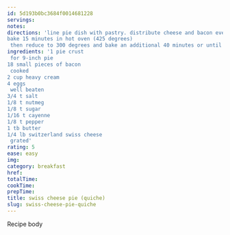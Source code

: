 ```yaml
---
id: 5d193b0bc3684f0014681228
servings:
notes:
directions: 'line pie dish with pastry. distribute cheese and bacon evenly in pie dish. beat eggs well; mix with milk and seasonings. pour over cheese.
bake 15 minutes in hot oven (425 degrees)
 then reduce to 300 degrees and bake an additional 40 minutes or until knife inserted in center of pie comes out clean. let stand 5 minutes before serving.'
ingredients: '1 pie crust
 for 9-inch pie
18 small pieces of bacon
 cooked
2 cup heavy cream
4 eggs
 well beaten
3/4 t salt
1/8 t nutmeg
1/8 t sugar
1/16 t cayenne
1/8 t pepper
1 tb butter
1/4 lb switzerland swiss cheese
 grated'
rating: 5
ease: easy
img:
category: breakfast
href:
totalTime:
cookTime:
prepTime:
title: swiss cheese pie (quiche)
slug: swiss-cheese-pie-quiche
---
```

Recipe body
